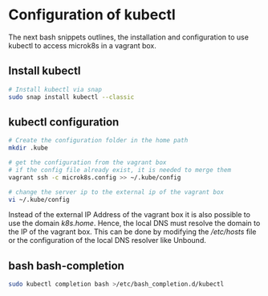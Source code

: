 # Configuration of kubectl

The next bash snippets outlines, the installation and configuration to use kubectl to access microk8s in a vagrant box.

## Install kubectl

```bash
# Install kubectl via snap
sudo snap install kubectl --classic
```

## kubectl configuration

```bash
# Create the configuration folder in the home path
mkdir .kube

# get the configuration from the vagrant box
# if the config file already exist, it is needed to merge them
vagrant ssh -c microk8s.config >> ~/.kube/config

# change the server ip to the external ip of the vagrant box
vi ~/.kube/config
```

Instead of the external IP Address of the vagrant box it is also possible to use the domain *k8s.home*.
Hence, the local DNS must resolve the domain to the IP of the vagrant box. This can be done by modifying the
*/etc/hosts* file or the configuration of the local DNS resolver like Unbound.

## bash bash-completion

```bash
sudo kubectl completion bash >/etc/bash_completion.d/kubectl
```
